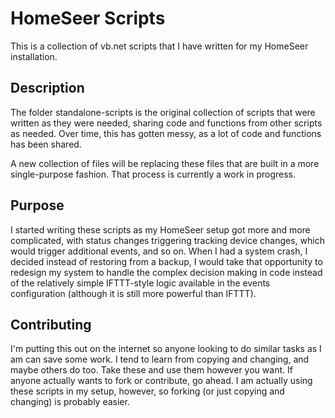# HomeSeer Scripts

This is a collection of vb.net scripts that I have written for my HomeSeer installation.

## Description

The folder standalone-scripts is the original collection of scripts that were written as they were
needed, sharing code and functions from other scripts as needed. Over time, this has gotten messy,
as a lot of code and functions has been shared.

A new collection of files will be replacing these files that are built in a more single-purpose
fashion. That process is currently a work in progress.

## Purpose

I started writing these scripts as my HomeSeer setup got more and more complicated, with status
changes triggering tracking device changes, which would trigger additional events, and so on. When
I had a system crash, I decided instead of restoring from a backup, I would take that opportunity
to redesign my system to handle the complex decision making in code instead of the relatively
simple IFTTT-style logic available in the events configuration (although it is still more powerful
than IFTTT).

## Contributing

I'm putting this out on the internet so anyone looking to do similar tasks as I am can save some
work. I tend to learn from copying and changing, and maybe others do too. Take these and use them
however you want. If anyone actually wants to fork or contribute, go ahead. I am actually using
these scripts in my setup, however, so forking (or just copying and changing) is probably easier.